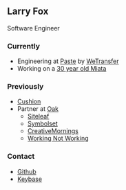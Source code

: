 ## Larry Fox

Software Engineer

### Currently

- Engineering at [Paste] by [WeTransfer]
- Working on a [30 year old Miata]

### Previously

- [Cushion](https://cushionapp.com)
- Partner at [Oak](https://oak.is)
  - [Siteleaf](https://siteleaf.com)
  - [Symbolset](https://symbolset.com)
  - [CreativeMornings](https://creativemornings.com)
  - [Working Not Working](https://workingnotworking.com)

### Contact

- [Github](https://github.com/larryfox)
- [Keybase](https://keybase.io/lf)

[Paste]: https://paste.bywetransfer.com
[WeTransfer]: https://wetransfer.com
[30 year old Miata]: /writing/miata
